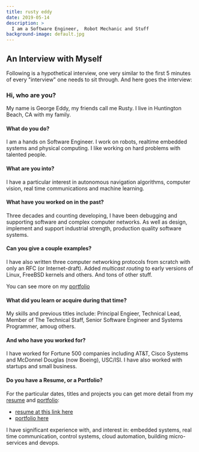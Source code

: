 ```yaml
---
title: rusty eddy
date: 2019-05-14
description: >
  I am a Software Engineer,  Robot Mechanic and Stuff
background-image: default.jpg
---
```


## An Interview with Myself

Following is a hypothetical interview, one very similar to the first
5 minutes of every "interview" one needs to sit through.  And here
goes the interview:

### Hi, who are you?

My name is George Eddy, my friends call me Rusty.  I live in
Huntington Beach, CA with my family.

#### What do you do?

I am a hands on Software Engineer.  I work on robots, realtime
embedded systems and physical computing.  I like working on hard
problems with talented people.

#### What are you into?
I have a particular interest in autonomous navigation algorithms,
 computer vision, real time communications and machine learning.

#### What have you worked on in the past?
Three decades and counting developing, I have been debugging and
supporting software and complex computer networks.  As well as design,
implement and support industrial strength, production quality software
systems.

#### Can you give a couple examples?

I have also written three computer networking protocols from scratch
with only an RFC (or Internet-draft).  Added _multicast routing_ to
early versions of Linux, FreeBSD kernels and others.  And tons of
other stuff.

You can see more on my [portfolio](/portfolio)

#### What did you learn or acquire during that time?

My skills and previous titles include: Principal Engieer,
Technical Lead, Member of The Technical Staff, Senior Software
Engineer and Systems Programmer, amoug others.

#### And who have you worked for?
I have worked for Fortune 500 companies including AT&T, Cisco Systems
and McDonnel Douglas (now Boeing), USC/ISI.  I have also worked with
startups and small business.

#### Do you have a Resume, or a Portfolio?

For the particular dates, titles and projects you can get more detail
from my [resume](http://resume.rustyeddy.com) and 
[portfolio](http://portfolio.rustyeddy.com):

- [resume at this link here](http://rustyeddy.com/resume)
- [portfolio here](http://rustyeddy.com/portfolio
)

I have significant experience with, and interest in: embedded systems,
real time communication, control systems, cloud automation,
building micro-services and devops.

